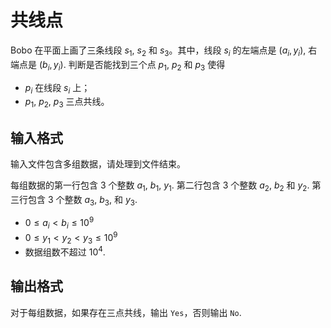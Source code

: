 # 共线点

Bobo 在平面上画了三条线段 $s_1$, $s_2$ 和 $s_3$。其中，线段 $s_i$ 的左端点是 $(a_i, y_i)$, 右端点是 $(b_i, y_i)$. 判断是否能找到三个点 $p_1$, $p_2$ 和 $p_3$ 使得

* $p_i$ 在线段 $s_i$ 上；
* $p_1$, $p_2$, $p_3$ 三点共线。

## 输入格式

输入文件包含多组数据，请处理到文件结束。

每组数据的第一行包含 $3$ 个整数 $a_1$, $b_1$, $y_1$. 第二行包含 $3$ 个整数 $a_2$, $b_2$ 和 $y_2$. 第三行包含 $3$ 个整数 $a_3$, $b_3$, 和 $y_3$.

* $0 \leq a_i < b_i \leq 10^9$
* $0 \leq y_1 < y_2 < y_3 \leq 10^9$
* 数据组数不超过 $10^4$.

## 输出格式

对于每组数据，如果存在三点共线，输出 `Yes`，否则输出 `No`.

<!--SAMPLES-->